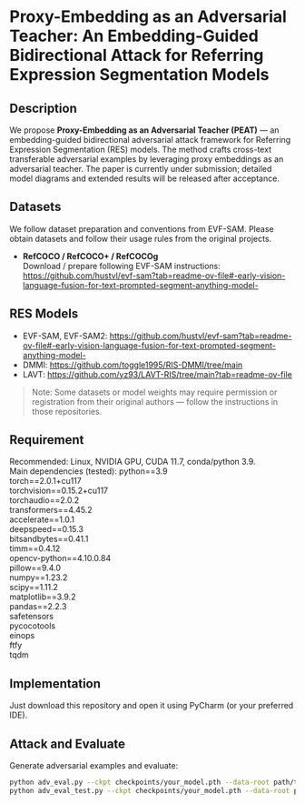 # Proxy-Embedding as an Adversarial Teacher: An Embedding-Guided Bidirectional Attack for Referring Expression Segmentation Models

## Description
We propose **Proxy-Embedding as an Adversarial Teacher (PEAT)** — an embedding-guided bidirectional adversarial attack framework for Referring Expression Segmentation (RES) models. The method crafts cross-text transferable adversarial examples by leveraging proxy embeddings as an adversarial teacher. The paper is currently under submission; detailed model diagrams and extended results will be released after acceptance.

## Datasets
We follow dataset preparation and conventions from EVF-SAM. Please obtain datasets and follow their usage rules from the original projects.

- **RefCOCO / RefCOCO+ / RefCOCOg**  
  Download / prepare following EVF-SAM instructions: https://github.com/hustvl/evf-sam?tab=readme-ov-file#-early-vision-language-fusion-for-text-prompted-segment-anything-model-
## RES Models 
- EVF-SAM, EVF-SAM2: https://github.com/hustvl/evf-sam?tab=readme-ov-file#-early-vision-language-fusion-for-text-prompted-segment-anything-model-  
- DMMI: https://github.com/toggle1995/RIS-DMMI/tree/main  
- LAVT: https://github.com/yz93/LAVT-RIS/tree/main?tab=readme-ov-file

> Note: Some datasets or model weights may require permission or registration from their original authors — follow the instructions in those repositories.

## Requirement
Recommended: Linux, NVIDIA GPU, CUDA 11.7, conda/python 3.9.  
Main dependencies (tested):
python==3.9\
torch==2.0.1+cu117\
torchvision==0.15.2+cu117\
torchaudio==2.0.2\
transformers==4.45.2\
accelerate==1.0.1\
deepspeed==0.15.3\
bitsandbytes==0.41.1\
timm==0.4.12\
opencv-python==4.10.0.84\
pillow==9.4.0\
numpy==1.23.2\
scipy==1.11.2\
matplotlib==3.9.2\
pandas==2.2.3\
safetensors\
pycocotools\
einops\
ftfy\
tqdm
## Implementation
Just download this repository and open it using PyCharm (or your preferred IDE).  

## Attack and Evaluate

Generate adversarial examples and evaluate:

```bash
python adv_eval.py --ckpt checkpoints/your_model.pth --data-root path/to/refcoco/ --output results/adv_examples/
python adv_eval_test.py --ckpt checkpoints/your_model.pth --data-root path/to/refcoco/ --output results/eval/
```
